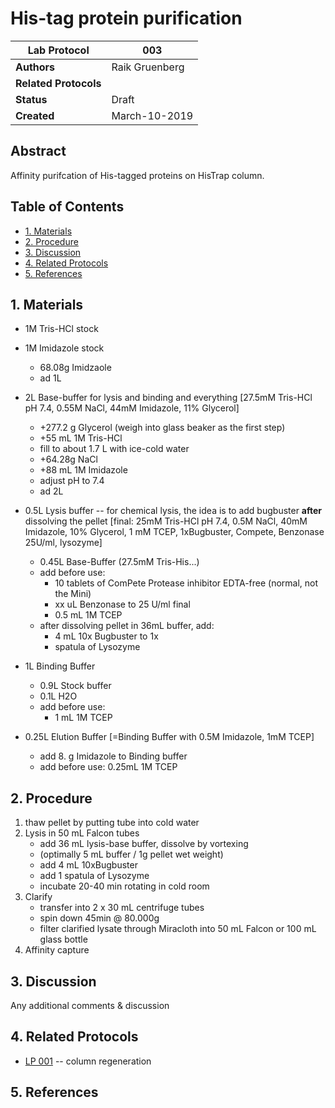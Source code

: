 His-tag protein purification
===================================

Lab Protocol          | 003
----------------------|------------------------------------------------------------------
**Authors**           | Raik Gruenberg
**Related Protocols** | 
**Status**            | Draft
**Created**           | March-10-2019

## Abstract

Affinity purifcation of His-tagged proteins on HisTrap column.

## Table of Contents

* [1. Materials](#materials)
* [2. Procedure](#procedure)
* [3. Discussion](#discussion)
* [4. Related Protocols](#related)
* [5. References](#references)


## 1. Materials <a name="materials"></a>

- 1M Tris-HCl stock

- 1M Imidazole stock
   * 68.08g Imidzaole
   * ad 1L

- 2L Base-buffer for lysis and binding and everything
   [27.5mM Tris-HCl pH 7.4, 0.55M NaCl, 44mM Imidazole, 11% Glycerol]
   * +277.2 g Glycerol (weigh into glass beaker as the first step)
   * +55 mL 1M Tris-HCl
   * fill to about 1.7 L with ice-cold water
   * +64.28g NaCl
   * +88 mL 1M Imidazole
   * adjust pH to 7.4
   * ad 2L
   
- 0.5L Lysis buffer -- for chemical lysis, the idea is to add bugbuster **after** dissolving the pellet
   [final: 25mM Tris-HCl pH 7.4, 0.5M NaCl, 40mM Imidazole, 10% Glycerol, 1 mM TCEP, 1xBugbuster, Compete, Benzonase 25U/ml, lysozyme]
   * 0.45L Base-Buffer (27.5mM Tris-His...)
   * add before use: 
       - 10 tablets of ComPete Protease inhibitor EDTA-free (normal, not the Mini)
       - xx uL Benzonase to 25 U/ml final
       - 0.5 mL 1M TCEP
   * after dissolving pellet in 36mL buffer, add:
      - 4 mL 10x Bugbuster to 1x
      - spatula of Lysozyme
   
- 1L Binding Buffer
   * 0.9L Stock buffer
   * 0.1L H2O
   * add before use:
      - 1 mL 1M TCEP

- 0.25L Elution Buffer [=Binding Buffer with 0.5M Imidazole, 1mM TCEP]
   * add 8. g Imidazole to Binding buffer
   * add before use: 0.25mL 1M TCEP


## 2. Procedure <a name="procedure"></a>

1. thaw pellet by putting tube into cold water
2. Lysis in 50 mL Falcon tubes
   - add 36 mL lysis-base buffer, dissolve by vortexing
   - (optimally 5 mL buffer / 1g pellet wet weight)
   - add 4 mL 10xBugbuster
   - add 1 spatula of Lysozyme
   - incubate 20-40 min rotating in cold room
3. Clarify 
   - transfer into 2 x 30 mL centrifuge tubes
   - spin down 45min @ 80.000g
   - filter clarified lysate through Miracloth into 50 mL Falcon or 100 mL glass bottle
4. Affinity capture

## 3. Discussion <a name="discussion"></a>

Any additional comments & discussion


## 4. Related Protocols <a name="related"></a>

- [LP 001](lp001_.md) -- column regeneration


## 5. References <a name='references'></a>
